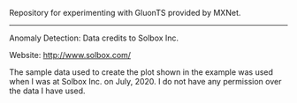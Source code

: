Repository for experimenting with GluonTS provided by MXNet.

___

Anomaly Detection: Data credits to Solbox Inc.

Website: http://www.solbox.com/

The sample data used to create the plot shown in the example was used when I was at Solbox Inc. on July, 2020. I do not have any permission over the data I have used.
